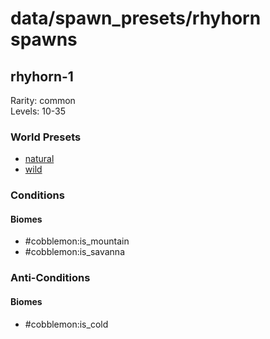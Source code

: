 # data/spawn_presets/rhyhorn spawns  
  
## rhyhorn-1  
Rarity: common  
Levels: 10-35  
  
### World Presets  
* [natural](/data/world_presets/natural.md)  
* [wild](/data/world_presets/wild.md)  
  
### Conditions  
  
#### Biomes  
  * #cobblemon:is_mountain
  * #cobblemon:is_savanna
  
  
### Anti-Conditions  
  
#### Biomes  
  * #cobblemon:is_cold
  
